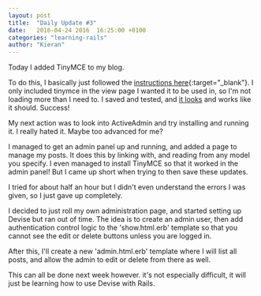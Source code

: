 ```yaml
---
layout: post
title:  "Daily Update #3"
date:   2016-04-24 2016  16:25:00 +0100
categories: "learning-rails"
author: "Kieran"
---
```

Today I added TinyMCE to my blog.

To do this, I basically just followed the [instructions here](https://richonrails.com/articles/adding-tinymce-to-your-rails-application){:target="_blank"}. I only included tinymce in the view page I wanted it to be used in, so I'm not loading more than I need to. I saved and tested, and [it looks](/learning-rails/2016/04/24/tinymce-test/) and works like it should. Success!

My next action was to look into ActiveAdmin and try installing and running it. I really hated it. Maybe too advanced for me?

I managed to get an admin panel up and running, and added a page to manage my posts. It does this by linking with, and reading from any model you specify. I even managed to install TinyMCE so that it worked in the admin panel! But I came up short when trying to then save these updates.

I tried for about half an hour but I didn't even understand the errors I was given, so I just gave up completely.

I decided to just roll my own administration page, and started setting up Devise but ran out of time. The idea is to create an admin user, then add authentication control logic to the 'show.html.erb' template so that you cannot see the edit or delete buttons unless you are logged in.

After this, I'll create a new 'admin.html.erb' template where I will list all posts, and allow the admin to edit or delete from there as well.

This can all be done next week however. it's not especially difficult, it will just be learning how to use Devise with Rails.
